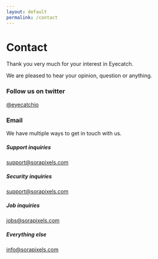 ```yaml
---
layout: default
permalink: /contact
---
```


Contact
=====

Thank you very much for your interest in Eyecatch.

We are pleased to hear your opinion, question or anything.

### Follow us on twitter
[@eyecatchio](https://twitter.com/eyecatchio)


### Email
We have multiple ways to get in touch with us.

##### Support inquiries
<support@sorapixels.com>

##### Security inquiries
<support@sorapixels.com>

##### Job inquiries
<jobs@sorapixels.com>

##### Everything else
<info@sorapixels.com>
